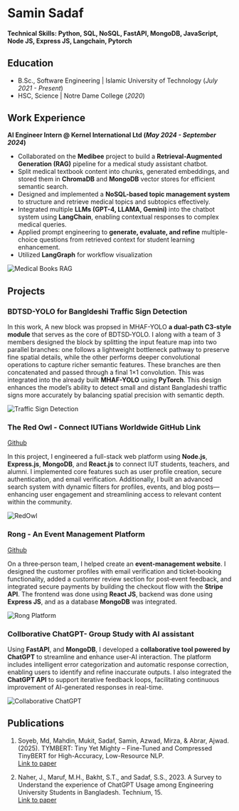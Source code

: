 # Samin Sadaf

#### Technical Skills: Python, SQL, NoSQL, FastAPI, MongoDB, JavaScript, Node JS, Express JS, Langchain, Pytorch

## Education			        		
- B.Sc., Software Engineering | Islamic University of Technology (_July 2021 - Present_)
- HSC,   Science              |         Notre Dame College               (_2020_)
  
## Work Experience
**AI Engineer Intern @ Kernel International Ltd (_May 2024 - September 2024_)**
- Collaborated on the **Medibee** project to build a **Retrieval-Augmented Generation (RAG)** pipeline for a medical study assistant chatbot.  
- Split medical textbook content into chunks, generated embeddings, and stored them in **ChromaDB** and **MongoDB** vector stores for efficient semantic search.  
- Designed and implemented a **NoSQL-based topic management system** to structure and retrieve medical topics and subtopics effectively.  
- Integrated multiple **LLMs (GPT-4, LLAMA, Gemini)** into the chatbot system using **LangChain**, enabling contextual responses to complex medical queries.  
- Applied prompt engineering to **generate, evaluate, and refine** multiple-choice questions from retrieved context for student learning enhancement.  
- Utilized **LangGraph** for workflow visualization   

![Medical Books RAG](/assets/img/Medibee_AI.png)

## Projects
### BDTSD-YOLO for Bangldeshi Traffic Sign Detection

In this work, A new block was propsed in MHAF-YOLO **a dual‑path C3‑style module** that serves as the core of BDTSD‑YOLO. I along with a team of 3 members designed the block by splitting the input feature map into two parallel branches: one follows a lightweight bottleneck pathway to preserve fine spatial details, while the other performs deeper convolutional operations to capture richer semantic features. These branches are then concatenated and passed through a final 1×1 convolution. This was integrated into the already built **MHAF-YOLO**  using **PyTorch**. This design enhances the model’s ability to detect small and distant Bangladeshi traffic signs more accurately by balancing spatial precision with semantic depth.


![Traffic Sign Detection](/assets/img/Traffic_Sign.png)

### The Red Owl - Connect IUTians Worldwide GitHub Link
[Github](https://github.com/Samin-Sadaf7/TheRedOwl.git)

In this project, I engineered a full-stack web platform using **Node.js**, **Express.js**, **MongoDB**, and **React.js** to connect IUT students, teachers, and alumni. I implemented core features such as user profile creation, secure authentication, and email verification. Additionally, I built an advanced search system with dynamic filters for profiles, events, and blog posts—enhancing user engagement and streamlining access to relevant content within the community.

![RedOwl](/assets/img/redowl.jpg)

### Rong - An Event Management Platform
[Github](https://github.com/Samin-Sadaf7/Rong---An-event-management-system.git)

On a three‑person team, I helped create an **event‑management website**. I designed the customer profiles with email verification and ticket‑booking functionality, added a customer review section for post‑event feedback, and integrated secure payments by building the checkout flow with the **Stripe API**. The frontend was done using **React JS**, backend was done using **Express JS**, and as a database **MongoDB** was integrated. 

![Rong Platform](/assets/img/rong.jpg)

### Collborative ChatGPT- Group Study with AI assistant

Using **FastAPI**, and **MongoDB**, I developed a **collaborative tool powered by ChatGPT** to streamline and enhance user‑AI interaction. The platform includes intelligent error categorization and automatic response correction, enabling users to identify and refine inaccurate outputs. I also integrated the **ChatGPT API** to support iterative feedback loops, facilitating continuous improvement of AI-generated responses in real-time.

![Collaborative ChatGPT](/assets/img/CollaborativeGPT.png)


## Publications

1. Soyeb, Md, Mahdin, Mukit, Sadaf, Samin, Azwad, Mirza, & Abrar, Ajwad. (2025). TYMBERT: Tiny Yet Mighty – Fine-Tuned and Compressed TinyBERT for High-Accuracy, Low-Resource NLP.  
   [Link to paper](https://www.researchgate.net/publication/391627993_TYMBERT_Tiny_Yet_Mighty-_Fine-Tuned_and_Compressed_TinyBERT_for_High-Accuracy_Low-Resource_NLP) 

2. Naher, J., Maruf, M.H., Bakht, S.T., and Sadaf, S.S., 2023. A Survey to Understand the experience of ChatGPT Usage among Engineering University Students in Bangladesh. Technium, 15.  
   [Link to paper](https://www.academia.edu/download/117813765/3587.pdf)


